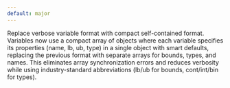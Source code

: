 ```yaml
---
default: major
---
```


Replace verbose variable format with compact self-contained format. Variables now use a compact array of objects where each variable specifies its properties (name, lb, ub, type) in a single object with smart defaults, replacing the previous format with separate arrays for bounds, types, and names. This eliminates array synchronization errors and reduces verbosity while using industry-standard abbreviations (lb/ub for bounds, cont/int/bin for types).